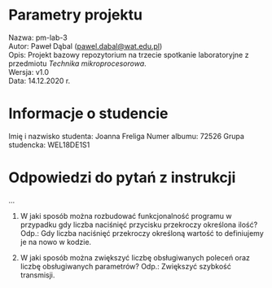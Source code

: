 # Parametry projektu

Nazwa: pm-lab-3  
Autor: Paweł Dąbal (pawel.dabal@wat.edu.pl)  
Opis: Projekt bazowy repozytorium na trzecie spotkanie laboratoryjne z przedmiotu _Technika mikroprocesorowa_.  
Wersja: v1.0  
Data: 14.12.2020 r.

# Informacje o studencie

Imię i nazwisko studenta: Joanna Freliga 
Numer albumu: 72526 
Grupa studencka: WEL18DE1S1

# Odpowiedzi do pytań z instrukcji
...
1. W jaki sposób można rozbudować funkcjonalność programu w przypadku gdy liczba naciśnięć przycisku przekroczy określona ilość?
Odp.:  Gdy liczba naciśnięć przekroczy określoną wartość to definiujemy je na nowo w kodzie.

2. W jaki sposób można zwiększyć liczbę obsługiwanych poleceń oraz liczbę obsługiwanych parametrów?
Odp.: Zwiększyć szybkość transmisji.